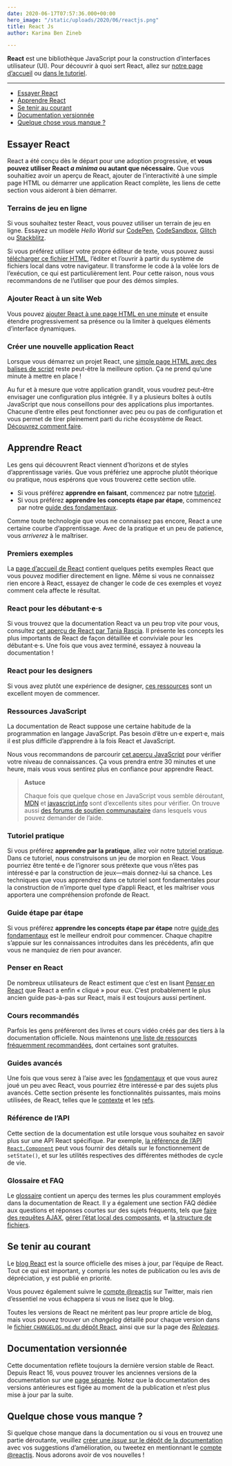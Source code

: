 ```yaml
---
date: 2020-06-17T07:57:36.000+00:00
hero_image: "/static/uploads/2020/06/reactjs.png"
title: React Js
author: Karima Ben Zineb

---
```

**React** est une bibliothèque JavaScript pour la construction d’interfaces utilisateur (UI). Pour découvrir à quoi sert React, allez sur [notre page d’accueil](https://fr.reactjs.org/) ou [dans le tutoriel](https://fr.reactjs.org/tutorial/tutorial.html).

***

* [Essayer React](https://fr.reactjs.org/docs/getting-started.html#try-react)
* [Apprendre React](https://fr.reactjs.org/docs/getting-started.html#learn-react)
* [Se tenir au courant](https://fr.reactjs.org/docs/getting-started.html#staying-informed)
* [Documentation versionnée](https://fr.reactjs.org/docs/getting-started.html#versioned-documentation)
* [Quelque chose vous manque ?](https://fr.reactjs.org/docs/getting-started.html#something-missing)

## Essayer React

React a été conçu dès le départ pour une adoption progressive, et **vous pouvez utiliser React _a minima_ ou autant que nécessaire.** Que vous souhaitiez avoir un aperçu de React, ajouter de l’interactivité à une simple page HTML ou démarrer une application React complète, les liens de cette section vous aideront à bien démarrer.

### Terrains de jeu en ligne

Si vous souhaitez tester React, vous pouvez utiliser un terrain de jeu en ligne. Essayez un modèle _Hello World_ sur [CodePen](https://fr.reactjs.org/redirect-to-codepen/hello-world), [CodeSandbox](https://codesandbox.io/s/new), [Glitch](https://glitch.com/edit/#!/remix/starter-react-template) ou [Stackblitz](https://stackblitz.com/fork/react).

Si vous préférez utiliser votre propre éditeur de texte, vous pouvez aussi [télécharger ce fichier HTML](https://raw.githubusercontent.com/reactjs/reactjs.org/master/static/html/single-file-example.html), l’éditer et l’ouvrir à partir du système de fichiers local dans votre navigateur. Il transforme le code à la volée lors de l’exécution, ce qui est particulièrement lent. Pour cette raison, nous vous recommandons de ne l’utiliser que pour des démos simples.

### Ajouter React à un site Web

Vous pouvez [ajouter React à une page HTML en une minute](https://fr.reactjs.org/docs/add-react-to-a-website.html) et ensuite étendre progressivement sa présence ou la limiter à quelques éléments d’interface dynamiques.

### Créer une nouvelle application React

Lorsque vous démarrez un projet React, une [simple page HTML avec des balises de script](https://fr.reactjs.org/docs/add-react-to-a-website.html) reste peut-être la meilleure option. Ça ne prend qu’une minute à mettre en place !

Au fur et à mesure que votre application grandit, vous voudrez peut-être envisager une configuration plus intégrée. Il y a plusieurs boîtes à outils JavaScript que nous conseillons pour des applications plus importantes. Chacune d’entre elles peut fonctionner avec peu ou pas de configuration et vous permet de tirer pleinement parti du riche écosystème de React. [Découvrez comment faire](https://fr.reactjs.org/docs/create-a-new-react-app.html).

## Apprendre React

Les gens qui découvrent React viennent d’horizons et de styles d’apprentissage variés. Que vous préfériez une approche plutôt théorique ou pratique, nous espérons que vous trouverez cette section utile.

* Si vous préférez **apprendre en faisant**, commencez par notre [tutoriel](https://fr.reactjs.org/tutorial/tutorial.html).
* Si vous préférez **apprendre les concepts étape par étape**, commencez par notre [guide des fondamentaux](https://fr.reactjs.org/docs/hello-world.html).

Comme toute technologie que vous ne connaissez pas encore, React a une certaine courbe d’apprentissage. Avec de la pratique et un peu de patience, vous _arriverez_ à le maîtriser.

### Premiers exemples

La [page d’accueil de React](https://fr.reactjs.org/) contient quelques petits exemples React que vous pouvez modifier directement en ligne. Même si vous ne connaissez rien encore à React, essayez de changer le code de ces exemples et voyez comment cela affecte le résultat.

### React pour les débutant·e·s

Si vous trouvez que la documentation React va un peu trop vite pour vous, consultez [cet aperçu de React par Tania Rascia](https://www.taniarascia.com/getting-started-with-react/). Il présente les concepts les plus importants de React de façon détaillée et conviviale pour les débutant·e·s. Une fois que vous avez terminé, essayez à nouveau la documentation !

### React pour les designers

Si vous avez plutôt une expérience de designer, [ces ressources](http://reactfordesigners.com/) sont un excellent moyen de commencer.

### Ressources JavaScript

La documentation de React suppose une certaine habitude de la programmation en langage JavaScript. Pas besoin d’être un·e expert·e, mais il est plus difficile d’apprendre à la fois React et JavaScript.

Nous vous recommandons de parcourir [cet aperçu JavaScript](https://developer.mozilla.org/fr/docs/Web/JavaScript/Une_r%C3%A9introduction_%C3%A0_JavaScript) pour vérifier votre niveau de connaissances. Ça vous prendra entre 30 minutes et une heure, mais vous vous sentirez plus en confiance pour apprendre React.

> **Astuce**
>
> Chaque fois que quelque chose en JavaScript vous semble déroutant, [MDN](https://developer.mozilla.org/fr/docs/Web/JavaScript) et [javascript.info](http://javascript.info/) sont d’excellents sites pour vérifier. On trouve aussi [des forums de soutien communautaire](https://fr.reactjs.org/community/support.html) dans lesquels vous pouvez demander de l’aide.

### Tutoriel pratique

Si vous préférez **apprendre par la pratique**, allez voir notre [tutoriel pratique](https://fr.reactjs.org/tutorial/tutorial.html). Dans ce tutoriel, nous construisons un jeu de morpion en React. Vous pourriez être tenté·e de l’ignorer sous prétexte que vous n’êtes pas intéressé·e par la construction de jeux—mais donnez-lui sa chance. Les techniques que vous apprendrez dans ce tutoriel sont fondamentales pour la construction de n’importe quel type d’appli React, et les maîtriser vous apportera une compréhension profonde de React.

### Guide étape par étape

Si vous préférez **apprendre les concepts étape par étape** notre [guide des fondamentaux](https://fr.reactjs.org/docs/hello-world.html) est le meilleur endroit pour commencer. Chaque chapitre s’appuie sur les connaissances introduites dans les précédents, afin que vous ne manquiez de rien pour avancer.

### Penser en React

De nombreux utilisateurs de React estiment que c’est en lisant [Penser en React](https://fr.reactjs.org/docs/thinking-in-react.html) que React a enfin « cliqué » pour eux. C’est probablement le plus ancien guide pas-à-pas sur React, mais il est toujours aussi pertinent.

### Cours recommandés

Parfois les gens préféreront des livres et cours vidéo créés par des tiers à la documentation officielle. Nous maintenons [une liste de ressources fréquemment recommandées](https://fr.reactjs.org/community/courses.html), dont certaines sont gratuites.

### Guides avancés

Une fois que vous serez à l’aise avec les [fondamentaux](https://fr.reactjs.org/docs/hello-world.html) et que vous aurez joué un peu avec React, vous pourriez être intéressé·e par des sujets plus avancés. Cette section présente les fonctionnalités puissantes, mais moins utilisées, de React, telles que le [contexte](https://fr.reactjs.org/docs/context.html) et les [refs](https://fr.reactjs.org/docs/refs-and-the-dom.html).

### Référence de l’API

Cette section de la documentation est utile lorsque vous souhaitez en savoir plus sur une API React spécifique. Par exemple, [la référence de l’API `React.Component`](https://fr.reactjs.org/docs/react-component.html) peut vous fournir des détails sur le fonctionnement de `setState()`, et sur les utilités respectives des différentes méthodes de cycle de vie.

### Glossaire et FAQ

Le [glossaire](https://fr.reactjs.org/docs/glossary.html) contient un aperçu des termes les plus couramment employés dans la documentation de React. Il y a également une section FAQ dédiée aux questions et réponses courtes sur des sujets fréquents, tels que [faire des requêtes AJAX](https://fr.reactjs.org/docs/faq-ajax.html), [gérer l’état local des composants](https://fr.reactjs.org/docs/faq-state.html), et [la structure de fichiers](https://fr.reactjs.org/docs/faq-structure.html).

## Se tenir au courant

Le [blog React](https://fr.reactjs.org/blog/) est la source officielle des mises à jour, par l’équipe de React. Tout ce qui est important, y compris les notes de publication ou les avis de dépréciation, y est publié en priorité.

Vous pouvez également suivre le [compte @reactjs](https://twitter.com/reactjs) sur Twitter, mais rien d’essentiel ne vous échappera si vous ne lisez que le blog.

Toutes les versions de React ne méritent pas leur propre article de blog, mais vous pouvez trouver un _changelog_ détaillé pour chaque version dans le [fichier `CHANGELOG.md` du dépôt React](https://github.com/facebook/react/blob/master/CHANGELOG.md), ainsi que sur la page des [_Releases_](https://github.com/facebook/react/releases).

## Documentation versionnée

Cette documentation reflète toujours la dernière version stable de React. Depuis React 16, vous pouvez trouver les anciennes versions de la documentation sur une [page séparée](https://fr.reactjs.org/versions). Notez que la documentation des versions antérieures est figée au moment de la publication et n’est plus mise à jour par la suite.

## Quelque chose vous manque ?

Si quelque chose manque dans la documentation ou si vous en trouvez une partie déroutante, veuillez [créer une _issue_ sur le dépôt de la documentation](https://github.com/reactjs/fr.reactjs.org/issues/new) avec vos suggestions d’amélioration, ou tweetez en mentionnant le [compte @reactjs](https://twitter.com/reactjs). Nous adorons avoir de vos nouvelles !